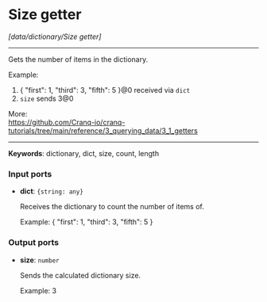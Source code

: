 # Size getter

_[data/dictionary/Size getter]_

---

Gets the number of items in the dictionary.  
  
Example:  
1. { "first": 1, "third": 3, "fifth": 5 }@0 received via `dict`  
3. `size` sends 3@0  
  
More:  
https://github.com/Cranq-io/cranq-tutorials/tree/main/reference/3_querying_data/3_1_getters  

---

__Keywords__: dictionary, dict, size, count, length

### Input ports

* __dict__: ` {string: any} `

    Receives the dictionary to count the number of items of.
    
    Example:
    { "first": 1, "third": 3, "fifth": 5 }

### Output ports

* __size__: ` number `

    Sends the calculated dictionary size.
    
    Example:
    3

